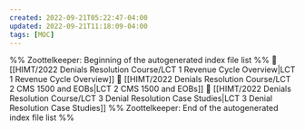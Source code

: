 ```yaml
---
created: 2022-09-21T05:22:47-04:00
updated: 2022-09-21T11:18:09-04:00
tags: [MOC]
---
```

%% Zoottelkeeper: Beginning of the autogenerated index file list  %%
📄 [[HIMT/2022 Denials Resolution Course/LCT 1 Revenue Cycle Overview|LCT 1 Revenue Cycle Overview]]
📄 [[HIMT/2022 Denials Resolution Course/LCT 2 CMS 1500 and EOBs|LCT 2 CMS 1500 and EOBs]]
📄 [[HIMT/2022 Denials Resolution Course/LCT 3 Denial Resolution Case Studies|LCT 3 Denial Resolution Case Studies]]
%% Zoottelkeeper: End of the autogenerated index file list  %%
